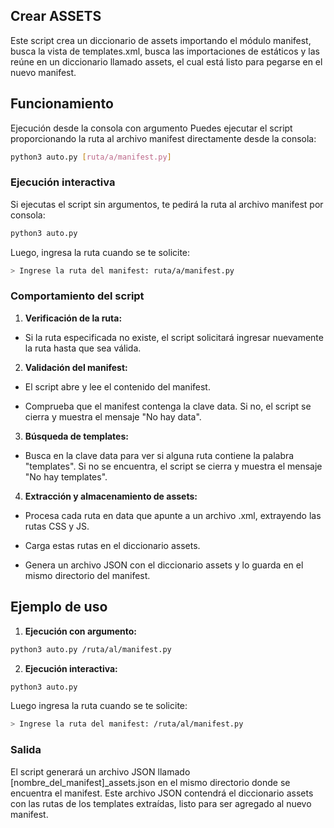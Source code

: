 ## Crear ASSETS
Este script crea un diccionario de assets importando el módulo manifest, busca la vista de templates.xml, busca las importaciones de estáticos y las reúne en un diccionario llamado assets, el cual está listo para pegarse en el nuevo manifest.

## Funcionamiento
Ejecución desde la consola con argumento
Puedes ejecutar el script proporcionando la ruta al archivo manifest directamente desde la consola:

```sh
python3 auto.py [ruta/a/manifest.py]
```

### Ejecución interactiva
Si ejecutas el script sin argumentos, te pedirá la ruta al archivo manifest por consola:

```sh
python3 auto.py
```

Luego, ingresa la ruta cuando se te solicite:

```sh
> Ingrese la ruta del manifest: ruta/a/manifest.py
```

### Comportamiento del script

1. **Verificación de la ruta:**

- Si la ruta especificada no existe, el script solicitará ingresar nuevamente la ruta hasta que sea válida.

2. **Validación del manifest:**

- El script abre y lee el contenido del manifest.

- Comprueba que el manifest contenga la clave data. Si no, el script se cierra y muestra el mensaje "No hay data".

3. **Búsqueda de templates:**

- Busca en la clave data para ver si alguna ruta contiene la palabra "templates". Si no se encuentra, el script se cierra y muestra el mensaje "No hay templates".

4. **Extracción y almacenamiento de assets:**

- Procesa cada ruta en data que apunte a un archivo .xml, extrayendo las rutas CSS y JS.

- Carga estas rutas en el diccionario assets.

- Genera un archivo JSON con el diccionario assets y lo guarda en el mismo directorio del manifest.

## Ejemplo de uso

1. **Ejecución con argumento:**

```sh
python3 auto.py /ruta/al/manifest.py
```

2. **Ejecución interactiva:**

```sh
python3 auto.py
```

Luego ingresa la ruta cuando se te solicite:

```sh
> Ingrese la ruta del manifest: /ruta/al/manifest.py
```

### Salida

El script generará un archivo JSON llamado [nombre_del_manifest]_assets.json en el mismo directorio donde se encuentra el manifest. Este archivo JSON contendrá el diccionario assets con las rutas de los templates extraídas, listo para ser agregado al nuevo manifest.